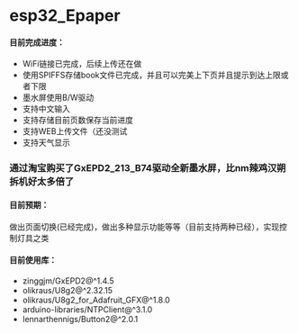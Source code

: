 # esp32_Epaper

#### 目前完成进度：

- WiFi链接已完成，后续上传还在做
- 使用SPIFFS存储book文件已完成，并且可以完美上下页并且提示到达上限或者下限
- 墨水屏使用B/W驱动
- 支持中文输入
- 支持存储目前页数保存当前进度
- 支持WEB上传文件（还没测试
- 支持天气显示

### 通过淘宝购买了GxEPD2_213_B74驱动全新墨水屏，比nm辣鸡汉朔拆机好太多倍了

#### 目前预期：

做出页面切换(已经完成)，做出多种显示功能等等（目前支持两种已经），实现控制灯具之类

#### 目前使用库：

- zinggjm/GxEPD2@^1.4.5
- olikraus/U8g2@^2.32.15
- olikraus/U8g2_for_Adafruit_GFX@^1.8.0
- arduino-libraries/NTPClient@^3.1.0	
- lennarthennigs/Button2@^2.0.1

